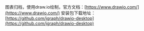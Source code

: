 图表归档，使用draw.io绘制，官方文档：[https://www.drawio.com/](https://www.drawio.com/)
安装包下载地址：[https://github.com/jgraph/drawio-desktop](https://github.com/jgraph/drawio-desktop)